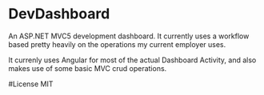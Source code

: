 # DevDashboard
An ASP.NET MVC5 development dashboard. It currently uses a workflow based pretty heavily on the operations my current employer uses.

It currenly uses Angular for most of the actual Dashboard Activity, and also makes use of some basic MVC crud operations.

#License MIT

